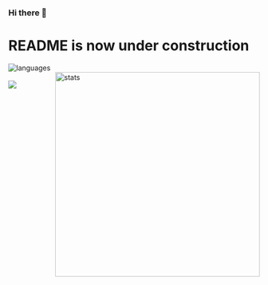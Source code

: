 ### Hi there 👋

# README is now under construction

<div>
    <img align="left" src="https://github-readme-stats.vercel.app/api/top-langs?username=phaedonv&show_icons=true&locale=en&layout=compact&theme=chartreuse-dark" alt="languages" />
</div>

<div>
    &nbsp;<img align="right" src="https://github-readme-stats.vercel.app/api?username=phaedonv&show_icons=true&locale=en&theme=chartreuse-dark" alt="stats" width="410" />
</div>

<div align="center"></div><br>
<img src="https://github-profile-trophy.vercel.app/?username=phaedonv&theme=juicyfresh&no-bg=true" />



<!--
**phaedonv/phaedonv** is a ✨ _special_ ✨ repository because its `README.md` (this file) appears on your GitHub profile.

Here are some ideas to get you started:

- 🔭 I’m currently working on ...
- 🌱 I’m currently learning ...
- 👯 I’m looking to collaborate on ...
- 🤔 I’m looking for help with ...
- 💬 Ask me about ...
- 📫 How to reach me: ...
- 😄 Pronouns: ...
- ⚡ Fun fact: ...

[![Phaedonv's GitHub stats](https://github-readme-stats.vercel.app/api?username=phaedonv)](https://github.com/phaedonv)

-->
